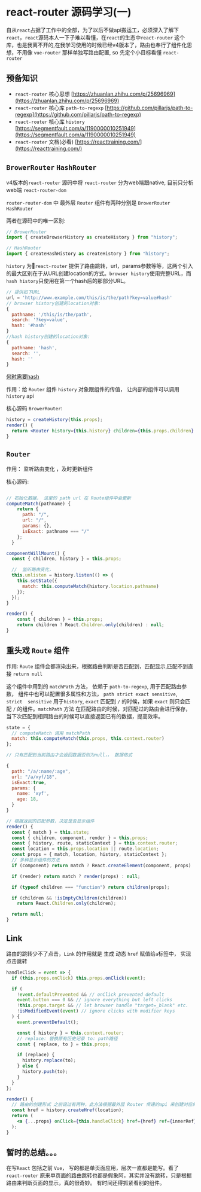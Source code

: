 # react-router 源码学习(一)

自从`react`占据了工作中的全部，为了以后不做api搬运工，必须深入了解下`react`，`react`源码本人一下子难以看懂，在`react`的生态中`react-router` 这个库，也是我离不开的,在我学习使用的时候已经v4版本了，路由也奉行了组件化思想，不用像 `vue-router` 那样单独写路由配置, so 先定个小目标看懂 `react-router`

## 预备知识

- `react-router` 核心思想 [https://zhuanlan.zhihu.com/p/25696969](https://zhuanlan.zhihu.com/p/25696969)
- `react-router` 核心库 `path-to-regexp` [https://github.com/pillarjs/path-to-regexp](https://github.com/pillarjs/path-to-regexp)
- `react-router` 核心库 `history` [https://segmentfault.com/a/1190000010251949](https://segmentfault.com/a/1190000010251949)
- `react-router` 文档(必看) [https://reacttraining.com/](https://reacttraining.com/)

## `BrowerRouter` `HashRouter`

v4版本的`react-router` 源码中将 `react-router` 分为web端跟native, 目前只分析web端 `react-router-dom`

`router-router-dom` 中 最外层 `Router` 组件有两种分别是 `BrowerRouter` `HashRouter`

两者在源码中的唯一区别:

```jsx
// BrowerRouter
import { createBrowserHistory as createHistory } from "history";

// HashRouter
import { createHashHistory as createHistory } from "history";

```

`history` 为`react-router` 提供了路由跳转，url，params参数等等，这两个引入的最大区别在于从URL创建location的方式。`browser history`使用完整URL，而`hash history`只使用在第一个hash后的那部分URL。

```jsx
// 提供如下URL
url = 'http://www.example.com/this/is/the/path?key=value#hash'
// browser history创建的location对象:
{
  pathname: '/this/is/the/path',
  search: '?key=value',
  hash: '#hash'
}
//hash history创建的location对象:
{
  pathname: 'hash',
  search: '',
  hash: ''
}
```

[何时需要hash](https://segmentfault.com/a/1190000010251949#articleHeader11)

作用：给 `Router` 组件 `history` 对象跟组件的传值， 让内部的组件可以调用`history` api

核心源码 `BrowerRouter`:

```jsx
history = createHistory(this.props);
render() {
  return <Router history={this.history} children={this.props.children} />;
}

```

## `Router`

作用： 监听路由变化 ，及时更新组件

核心源码:

```jsx

// 初始化数据， 这里的 path url 在 Route组件中会更新
computeMatch(pathname) {
    return {
      path: "/",
      url: "/",
      params: {},
      isExact: pathname === "/"
    };
  }

componentWillMount() {
  const { children, history } = this.props;

  //  监听路由变化，
  this.unlisten = history.listen(() => {
    this.setState({
      match: this.computeMatch(history.location.pathname)
    });
  });
}

render() {
    const { children } = this.props;
    return children ? React.Children.only(children) : null;
}

```

## 重头戏 `Route` 组件

作用: `Route` 组件会都渲染出来，根据路由判断是否匹配到，匹配显示,匹配不到直接 `return null`

这个组件中用到的 `matchPath` 方法， 依赖于 `path-to-regexp`, 用于匹配路由参数，
组件中也可以配置很多属性和方法， `path strict exact sensitive`, `strict  sensitive` 用于`history`, `exact` 匹配到 `/` 的时候，如果 `exact` 则只会匹配 `/` 的组件。`matchPath` 方法 在匹配路由的时候，对匹配过的路由会进行保存，当下次匹配到相同路由的时候可以直接返回已有的数据，提高效率。

```jsx
state = {
  // computeMatch 调用 matchPath
  match: this.computeMatch(this.props, this.context.router)
};

// 只有匹配到当前路由才会返回数据否则为null，， 数据格式

{
  path: "/a/:name/:age",
  url: "/a/xyf/18",
  isExact:true,
  params: {
    name: 'xyf',
    age: 18,
  }
}

// 根据返回的匹配参数，决定是否显示组件
render() {
  const { match } = this.state;
  const { children, component, render } = this.props;
  const { history, route, staticContext } = this.context.router;
  const location = this.props.location || route.location;
  const props = { match, location, history, staticContext };
  // 多种显示组件的方法
  if (component) return match ? React.createElement(component, props) : null;

  if (render) return match ? render(props) : null;

  if (typeof children === "function") return children(props);

  if (children && !isEmptyChildren(children))
    return React.Children.only(children);

  return null;
}
```

## Link

路由的跳转少不了点击，`Link` 的作用就是 生成 动态 `href` 赋值给`a`标签中， 实现点击跳转

```jsx
handleClick = event => {
  if (this.props.onClick) this.props.onClick(event);

  if (
    !event.defaultPrevented && // onClick prevented default
    event.button === 0 && // ignore everything but left clicks
    !this.props.target && // let browser handle "target=_blank" etc.
    !isModifiedEvent(event) // ignore clicks with modifier keys
  ) {
    event.preventDefault();

    const { history } = this.context.router;
    // replace: 替换原有历史记录 to: path路径
    const { replace, to } = this.props;

    if (replace) {
      history.replace(to);
    } else {
      history.push(to);
    }
  }
};

render() {
  // 路由的创建形式 之前说过有两种，此方法根据最外层 Router 传递的api 来创建对应的路由
  const href = history.createHref(location);
  return (
    <a {...props} onClick={this.handleClick} href={href} ref={innerRef} />
  );
}
```

## 暂时的总结。。。

在写`React` 包括之前 `Vue`， 写的都是单页面应用，层次一直都是能写。看了`react-router` 原来单页面的路由跳转也都是假象阿，其实并没有跳转，只是根据路由来判断页面的显示，真的很奇妙。 有时间还得抓紧看别的组件。